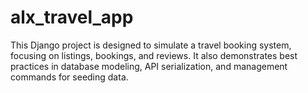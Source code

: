 # alx_travel_app

This Django project is designed to simulate a travel booking system, focusing on listings, bookings, and reviews. It also demonstrates best practices in database modeling, API serialization, and management commands for seeding data.


